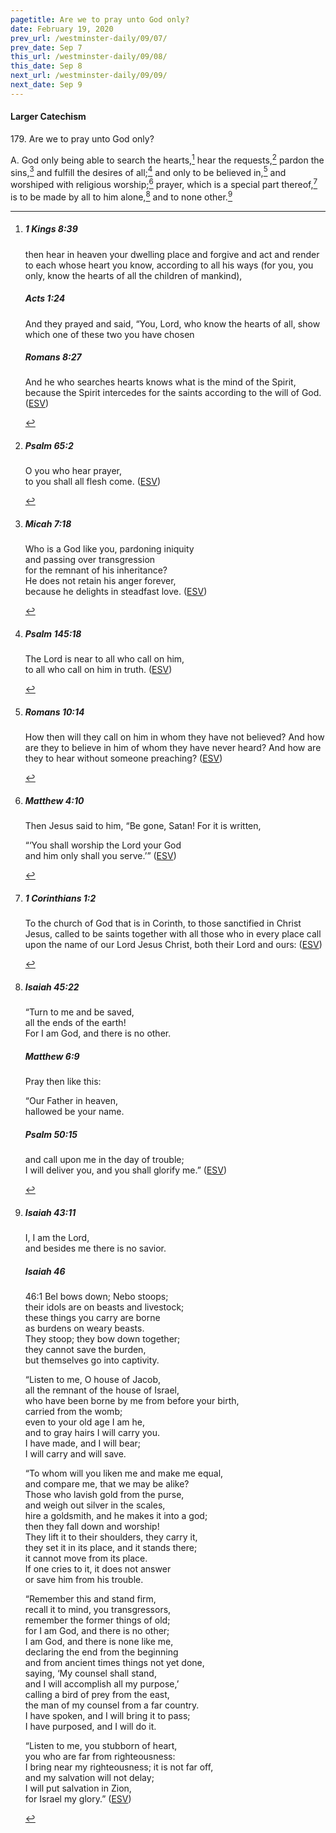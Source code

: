 ```yaml
---
pagetitle: Are we to pray unto God only?
date: February 19, 2020
prev_url: /westminster-daily/09/07/
prev_date: Sep 7
this_url: /westminster-daily/09/08/
this_date: Sep 8
next_url: /westminster-daily/09/09/
next_date: Sep 9
---
```


#### Larger Catechism

179\. Are we to pray unto God only?

A. God only being able to search the hearts,[^fnref:wlc1] hear the requests,[^fnref:wlc2] pardon the sins,[^fnref:wlc3] and fulfill the desires of all;[^fnref:wlc4] and only to be believed in,[^fnref:wlc5] and worshiped with religious worship;[^fnref:wlc6] prayer, which is a special part thereof,[^fnref:wlc7] is to be made by all to him alone,[^fnref:wlc8] and to none other.[^fnref:wlc9]


[^fnref:wlc1]: <div class="esv"><h5>1 Kings 8:39</h5> <div class="esv-text"><p id="p11008039.01-1">then hear in heaven your dwelling place and forgive and act and render to each whose heart you know, according to all his ways (for you, you only, know the hearts of all the children of mankind),</p> </div><h5>Acts 1:24</h5> <div class="esv-text"><p id="p44001024.01-2">And they prayed and said, &#8220;You, Lord, who know the hearts of all, show which one of these two you have chosen</p> </div><h5>Romans 8:27</h5> <div class="esv-text"><p id="p45008027.01-3">And he who searches hearts knows what is the mind of the Spirit, because the Spirit intercedes for the saints according to the will of God.  (<a href="http://www.esv.org" class="copyright">ESV</a>)</p> </div> </div>

[^fnref:wlc2]: <div class="esv"><h5>Psalm 65:2</h5> <div class="esv-text"><div class="block-indent"> <p class="line-group" id="p19065002.01-1">O you who hear prayer,<br /> <span class="indent"></span>to you shall all flesh come.  (<a href="http://www.esv.org" class="copyright">ESV</a>)</p> </div> </div> </div>

[^fnref:wlc3]: <div class="esv"><h5>Micah 7:18</h5> <div class="esv-text"> <div class="block-indent"> <p class="line-group" id="p33007018.06-1">Who is a God like you, pardoning iniquity<br /> <span class="indent"></span>and passing over transgression<br /> <span class="indent"></span>for the remnant of his inheritance?<br /> He does not retain his anger forever,<br /> <span class="indent"></span>because he delights in steadfast love.  (<a href="http://www.esv.org" class="copyright">ESV</a>)</p> </div> </div> </div>

[^fnref:wlc4]: <div class="esv"><h5>Psalm 145:18</h5> <div class="esv-text"><div class="block-indent"> <p class="line-group" id="p19145018.01-1">The <span class="small-caps">Lord</span> is near to all who call on him,<br /> <span class="indent"></span>to all who call on him in truth.  (<a href="http://www.esv.org" class="copyright">ESV</a>)</p> </div> </div> </div>

[^fnref:wlc5]: <div class="esv"><h5>Romans 10:14</h5> <div class="esv-text"><p id="p45010014.01-1">How then will they call on him in whom they have not believed? And how are they to believe in him of whom they have never heard? And how are they to hear without someone preaching?  (<a href="http://www.esv.org" class="copyright">ESV</a>)</p> </div> </div>

[^fnref:wlc6]: <div class="esv"><h5>Matthew 4:10</h5> <div class="esv-text"><p id="p40004010.01-1">Then Jesus said to him, <span class="woc">&#8220;Be gone, Satan! For it is written,</span></p> <div class="block-indent"> <p class="line-group" id="p40004010.13-1"><span class="woc">&#8220;&#8216;You shall worship the Lord your God<br /> <span class="indent"></span>and him only shall you serve.&#8217;&#8221;</span>  (<a href="http://www.esv.org" class="copyright">ESV</a>)</p> </div> </div> </div>

[^fnref:wlc7]: <div class="esv"><h5>1 Corinthians 1:2</h5> <div class="esv-text"><p class="chapter-first" id="p46001002.01-1">To the church of God that is in Corinth, to those sanctified in Christ Jesus, called to be saints together with all those who in every place call upon the name of our Lord Jesus Christ, both their Lord and ours:  (<a href="http://www.esv.org" class="copyright">ESV</a>)</p> </div> </div>

[^fnref:wlc8]: <div class="esv"><h5>Isaiah 45:22</h5> <div class="esv-text"><div class="block-indent"> <p class="line-group" id="p23045022.01-1">&#8220;Turn to me and be saved,<br /> <span class="indent"></span>all the ends of the earth!<br /> <span class="indent"></span>For I am God, and there is no other.</p> </div> </div><h5>Matthew 6:9</h5> <div class="esv-text"><p id="p40006009.01-2"><span class="woc">Pray then like this:</span></p> <div class="block-indent"> <p class="line-group" id="p40006009.05-2"><span class="woc">&#8220;Our Father in heaven,<br /> hallowed be your name.</span></p> </div> </div><h5>Psalm 50:15</h5> <div class="esv-text"><div class="block-indent"> <p class="line-group" id="p19050015.01-3">and call upon me in the day of trouble;<br /> <span class="indent"></span>I will deliver you, and you shall glorify me.&#8221;  (<a href="http://www.esv.org" class="copyright">ESV</a>)</p> </div> </div> </div>

[^fnref:wlc9]: <div class="esv"><h5>Isaiah 43:11</h5> <div class="esv-text"><div class="block-indent"> <p class="line-group" id="p23043011.01-1">I, I am the <span class="small-caps">Lord</span>,<br /> <span class="indent"></span>and besides me there is no savior.</p> </div> </div><h5>Isaiah 46</h5> <div class="esv-text"> <div class="block-indent"> <p class="line-group" id="p23046001.10-2"><span class="chapter-num" id="v23046001-2">46:1&nbsp;</span>Bel bows down; Nebo stoops;<br /> <span class="indent"></span>their idols are on beasts and livestock;<br /> these things you carry are borne<br /> <span class="indent"></span>as burdens on weary beasts.<br />  They stoop; they bow down together;<br /> <span class="indent"></span>they cannot save the burden,<br /> <span class="indent"></span>but themselves go into captivity.</p>  <p class="line-group" id="p23046003.01-2">&#8220;Listen to me, O house of Jacob,<br /> <span class="indent"></span>all the remnant of the house of Israel,<br /> who have been borne by me from before your birth,<br /> <span class="indent"></span>carried from the womb;<br />  even to your old age I am he,<br /> <span class="indent"></span>and to gray hairs I will carry you.<br /> I have made, and I will bear;<br /> <span class="indent"></span>I will carry and will save.</p>  <p class="line-group" id="p23046005.01-2">&#8220;To whom will you liken me and make me equal,<br /> <span class="indent"></span>and compare me, that we may be alike?<br />  Those who lavish gold from the purse,<br /> <span class="indent"></span>and weigh out silver in the scales,<br /> hire a goldsmith, and he makes it into a god;<br /> <span class="indent"></span>then they fall down and worship!<br />  They lift it to their shoulders, they carry it,<br /> <span class="indent"></span>they set it in its place, and it stands there;<br /> <span class="indent"></span>it cannot move from its place.<br /> If one cries to it, it does not answer<br /> <span class="indent"></span>or save him from his trouble.</p>  <p class="line-group" id="p23046008.01-2">&#8220;Remember this and stand firm,<br /> <span class="indent"></span>recall it to mind, you transgressors,<br />  <span class="indent"></span>remember the former things of old;<br /> for I am God, and there is no other;<br /> <span class="indent"></span>I am God, and there is none like me,<br />  declaring the end from the beginning<br /> <span class="indent"></span>and from ancient times things not yet done,<br /> saying, &#8216;My counsel shall stand,<br /> <span class="indent"></span>and I will accomplish all my purpose,&#8217;<br />  calling a bird of prey from the east,<br /> <span class="indent"></span>the man of my counsel from a far country.<br /> I have spoken, and I will bring it to pass;<br /> <span class="indent"></span>I have purposed, and I will do it.</p>  <p class="line-group" id="p23046012.01-2">&#8220;Listen to me, you stubborn of heart,<br /> <span class="indent"></span>you who are far from righteousness:<br />  I bring near my righteousness; it is not far off,<br /> <span class="indent"></span>and my salvation will not delay;<br /> I will put salvation in Zion,<br /> <span class="indent"></span>for Israel my glory.&#8221;  (<a href="http://www.esv.org" class="copyright">ESV</a>)</p> </div> </div> </div>

